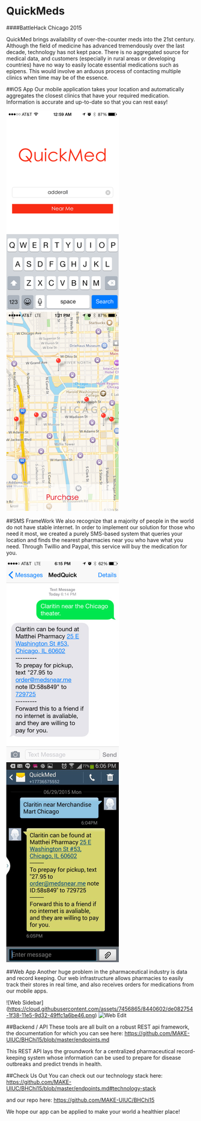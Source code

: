 # QuickMeds
####BattleHack Chicago 2015

QuickMed brings availability of over-the-counter meds into the 21st century. Although the field of medicine has advanced tremendously over the last decade, technology has not kept pace. There is no aggregated source for medical data, and customers (especially in rural areas or developing countries) have no way to easily locate essential medications such as epipens. This would involve an arduous process of contacting multiple clinics when time may be of the essence.

##iOS App
Our mobile application takes your location and automatically aggregates the closest clinics that have your required medication. Information is accurate and up-to-date so that you can rest easy!

![iOS Search](https://raw.githubusercontent.com/MAKE-UIUC/BHChi15/master/iOS/mkt/iOS%20Search%20Page.png)
![iOS Map](https://raw.githubusercontent.com/MAKE-UIUC/BHChi15/master/iOS/mkt/iOS%20Map.png)

##SMS FrameWork
We also recognize that a majority of people in the world do not have stable internet. In order to implement our solution for those who need it most, we created a purely SMS-based system that queries your location and finds the nearest pharmacies near you who have what you need. Through Twillio and Paypal, this service will buy the medication for you.

![iOS](https://raw.githubusercontent.com/MAKE-UIUC/BHChi15/master/sms/mkt/iOS%20Demo.jpg)
![Android](https://raw.githubusercontent.com/MAKE-UIUC/BHChi15/master/sms/mkt/Android%20Demo.jpg)


##Web App
Another huge problem in the pharmaceutical industry is data and record keeping. Our web infrastructure allows pharmacies to easily track their stores in real time, and also receives orders for medications from our mobile apps.

![Web Sidebar] (https://cloud.githubusercontent.com/assets/7456865/8440602/de082754-1f38-11e5-9d32-49ffc1a6be46.png)
![Web Edit](https://cloud.githubusercontent.com/assets/7456865/8440652/2625f1ce-1f39-11e5-9c21-84843ca4966e.png)

##Backend / API
These tools are all built on a robust REST api framework, the documentation for which you can see here: https://github.com/MAKE-UIUC/BHChi15/blob/master/endpoints.md

This REST API lays the groundwork for a centralized pharmaceutical record-keeping system whose information can be used to prepare for disease outbreaks and predict trends in health.


##Check Us Out
You can check out our technology stack here: https://github.com/MAKE-UIUC/BHChi15/blob/master/endpoints.md#technology-stack

and our repo here: https://github.com/MAKE-UIUC/BHChi15

We hope our app can be applied to make your world a healthier place!

